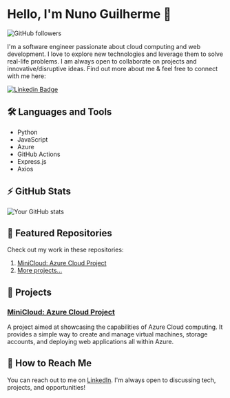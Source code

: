 # Hello, I'm Nuno Guilherme 👋

![GitHub followers](https://img.shields.io/github/followers/nunoguilherme?label=Follow&style=social)

I'm a software engineer passionate about cloud computing and web development. I love to explore new technologies and leverage them to solve real-life problems. I am always open to collaborate on projects and innovative/disruptive ideas. Find out more about me & feel free to connect with me here:

[![Linkedin Badge](https://img.shields.io/badge/-nunoguilherme-blue?style=flat-square&logo=Linkedin&logoColor=white&link=https://www.linkedin.com/in/nunoguilherme/)](https://www.linkedin.com/in/nunoguilherme/)

## 🛠️ Languages and Tools

* Python
* JavaScript
* Azure
* GitHub Actions
* Express.js
* Axios

## ⚡ GitHub Stats

![Your GitHub stats](https://github-readme-stats.vercel.app/api?username=nunoguilherme&show_icons=true&theme=radical)

## 🎯 Featured Repositories

Check out my work in these repositories:

1. [MiniCloud: Azure Cloud Project](https://github.com/nunoguilherme/azure-stuff)
2. [More projects...](https://github.com/nunoguilherme?tab=repositories)

## 🚀 Projects

### [MiniCloud: Azure Cloud Project](https://github.com/nunoguilherme/azure-stuff)

A project aimed at showcasing the capabilities of Azure Cloud computing. It provides a simple way to create and manage virtual machines, storage accounts, and deploying web applications all within Azure.

## 🤝 How to Reach Me

You can reach out to me on [LinkedIn](https://www.linkedin.com/in/nunoguilherme/). I'm always open to discussing tech, projects, and opportunities!


